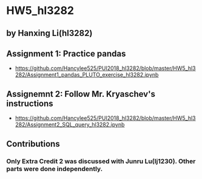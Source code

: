 # HW5_hl3282
## by Hanxing Li(hl3282)

## Assignment 1: Practice pandas
- https://github.com/Hancylee525/PUI2018_hl3282/blob/master/HW5_hl3282/Assignment1_pandas_PLUTO_exercise_hl3282.ipynb

## Assignemnt 2: Follow Mr. Kryaschev's instructions
- https://github.com/Hancylee525/PUI2018_hl3282/blob/master/HW5_hl3282/Assignment2_SQL_query_hl3282.ipynb

## Contributions
### Only Extra Credit 2 was discussed with Junru Lu(lj1230). Other parts were done independently.